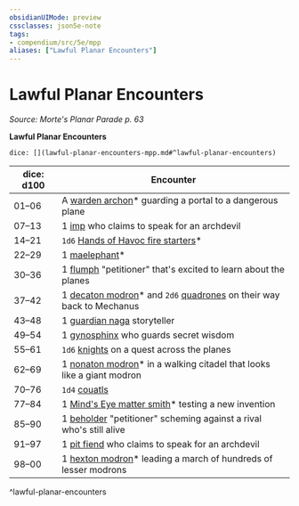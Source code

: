 ```yaml
---
obsidianUIMode: preview
cssclasses: json5e-note
tags:
- compendium/src/5e/mpp
aliases: ["Lawful Planar Encounters"]
---
```

# Lawful Planar Encounters
*Source: Morte's Planar Parade p. 63* 

**Lawful Planar Encounters**

`dice: [](lawful-planar-encounters-mpp.md#^lawful-planar-encounters)`

| dice: d100 | Encounter |
|------------|-----------|
| 01–06 | A [warden archon](Mechanics/bestiary/celestial/warden-archon-mpp.md)* guarding a portal to a dangerous plane |
| 07–13 | 1 [imp](Mechanics/bestiary/fiend/imp.md) who claims to speak for an archdevil |
| 14–21 | `1d6` [Hands of Havoc fire starters](Mechanics/bestiary/humanoid/hands-of-havoc-fire-starter-mpp.md)* |
| 22–29 | 1 [maelephant](Mechanics/bestiary/fiend/maelephant-mpp.md)* |
| 30–36 | 1 [flumph](Mechanics/bestiary/aberration/flumph.md) "petitioner" that's excited to learn about the planes |
| 37–42 | 1 [decaton modron](Mechanics/bestiary/construct/decaton-modron-mpp.md)* and `2d6` [quadrones](Mechanics/bestiary/construct/quadrone.md) on their way back to Mechanus |
| 43–48 | 1 [guardian naga](Mechanics/bestiary/monstrosity/guardian-naga.md) storyteller |
| 49–54 | 1 [gynosphinx](Mechanics/bestiary/monstrosity/gynosphinx.md) who guards secret wisdom |
| 55–61 | `1d6` [knights](Mechanics/bestiary/humanoid/knight.md) on a quest across the planes |
| 62–69 | 1 [nonaton modron](Mechanics/bestiary/construct/nonaton-modron-mpp.md)* in a walking citadel that looks like a giant modron |
| 70–76 | `1d4` [couatls](Mechanics/bestiary/celestial/couatl.md) |
| 77–84 | 1 [Mind's Eye matter smith](Mechanics/bestiary/humanoid/minds-eye-matter-smith-mpp.md)* testing a new invention |
| 85–90 | 1 [beholder](Mechanics/bestiary/aberration/beholder.md) "petitioner" scheming against a rival who's still alive |
| 91–97 | 1 [pit fiend](Mechanics/bestiary/fiend/pit-fiend.md) who claims to speak for an archdevil |
| 98–00 | 1 [hexton modron](Mechanics/bestiary/construct/hexton-modron-mpp.md)* leading a march of hundreds of lesser modrons |
^lawful-planar-encounters